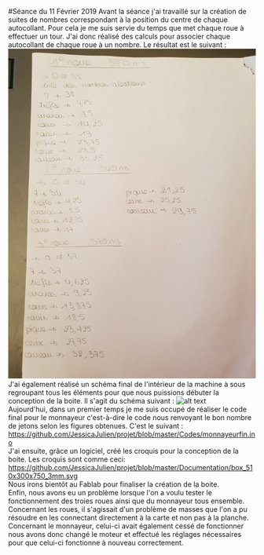 #Séance du 11 Février 2019
Avant la séance j'ai travaillé sur la création de suites de nombres correspondant à la position du centre de chaque autocollant. Pour cela je me suis servie du temps que met chaque roue à effectuer un tour.
J'ai donc réalisé des calculs pour associer chaque autocollant de chaque roue à un nombre. Le résultat est le suivant :
![alt text](https://github.com/JessicaJulien/projet/blob/master/Documentation/listenombre.jpg)
J'ai également réalisé un schéma final de l'intérieur de la machine à sous regroupant tous les éléments pour que nous puissions 
débuter la conception de la boite. Il s'agit du schéma suivant :
![alt text](https://github.com/JessicaJulien/projet/blob/master/Documentation/sch%C3%A9ma%20machine.jpg) <br/>
Aujourd'hui, dans un premier temps je me suis occupé de réaliser le code final pour le monnayeur c'est-à-dire le code nous renvoyant 
le bon nombre de jetons selon les figures obtenues. C'est le suivant :
https://github.com/JessicaJulien/projet/blob/master/Codes/monnayeurfin.ino <br/>
J'ai ensuite, grâce un logiciel, créé les croquis pour la conception de la boite. Les croquis sont comme ceci:
https://github.com/JessicaJulien/projet/blob/master/Documentation/box_510x300x750_3mm.svg  <br/>
Nous irons bientôt au Fablab pour finaliser la création de la boite.  <br/>
Enfin, nous avons eu un problème lorsque l'on a voulu tester le fonctionnement des troies roues ainsi que du monnayeur tous ensemble. 
Concernant les roues, il s'agissait d'un problème de masses que l'on a pu résoudre en les connectant directement à la carte et non pas à la planche. 
Concernant le monnayeur, celui-ci avait également cessé de fonctionner nous avons donc changé le moteur et effectué les réglages nécessaires pour que celui-ci fonctionne à nouveau correctement.



